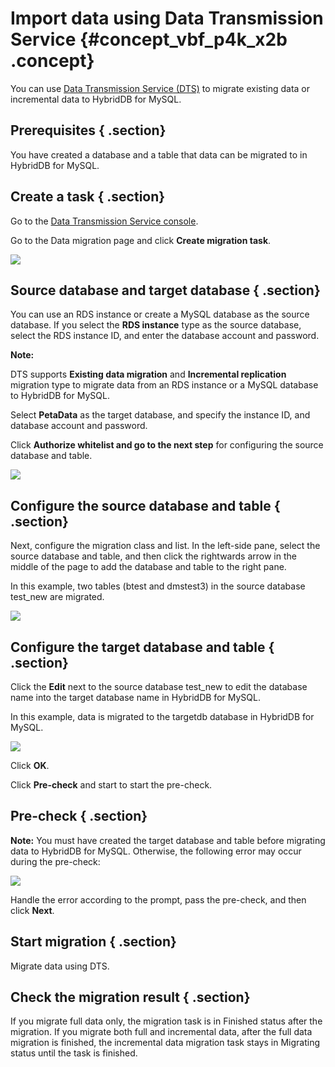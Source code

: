# Import data using Data Transmission Service {#concept_vbf_p4k_x2b .concept}

You can use [Data Transmission Service \(DTS\)](https://www.aliyun.com/product/dts) to migrate existing data or incremental data to HybridDB for MySQL.

## Prerequisites { .section}

You have created a database and a table that data can be migrated to in HybridDB for MySQL.

## Create a task { .section}

Go to the [Data Transmission Service console](https://dts.console.aliyun.com/).

Go to the Data migration page and click **Create migration task**.

![](http://static-aliyun-doc.oss-cn-hangzhou.aliyuncs.com/assets/img/18506/153690732710220_en-US.png)

## Source database and target database { .section}

You can use an RDS instance or create a MySQL database as the source database. If you select the **RDS instance** type as the source database, select the RDS instance ID, and enter the database account and password.

**Note:** 

DTS supports **Existing data migration** and **Incremental replication** migration type to migrate data from an RDS instance or a MySQL database to HybridDB for MySQL.

Select **PetaData** as the target database, and specify the instance ID, and database account and password.

Click **Authorize whitelist and go to the next step** for configuring the source database and table.

![](http://static-aliyun-doc.oss-cn-hangzhou.aliyuncs.com/assets/img/18506/153690732710221_en-US.png)

## Configure the source database and table { .section}

Next, configure the migration class and list. In the left-side pane, select the source database and table, and then click the rightwards arrow in the middle of the page to add the database and table to the right pane.

In this example, two tables \(btest and dmstest3\) in the source database test\_new are migrated.

![](http://static-aliyun-doc.oss-cn-hangzhou.aliyuncs.com/assets/img/18506/153690732810222_en-US.png)

## Configure the target database and table { .section}

Click the **Edit** next to the source database test\_new to edit the database name into the target database name in HybridDB for MySQL.

In this example, data is migrated to the targetdb database in HybridDB for MySQL.

![](http://static-aliyun-doc.oss-cn-hangzhou.aliyuncs.com/assets/img/18506/153690732810223_en-US.png)

Click **OK**.

Click **Pre-check** and start to start the pre-check.

## Pre-check { .section}

**Note:** You must have created the target database and table before migrating data to HybridDB for MySQL. Otherwise, the following error may occur during the pre-check:

![](http://static-aliyun-doc.oss-cn-hangzhou.aliyuncs.com/assets/img/18506/153690732810224_en-US.jpg)

Handle the error according to the prompt, pass the pre-check, and then click **Next**.

## Start migration { .section}

Migrate data using DTS.

## Check the migration result { .section}

If you migrate full data only, the migration task is in Finished status after the migration. If you migrate both full and incremental data, after the full data migration is finished, the incremental data migration task stays in Migrating status until the task is finished.

